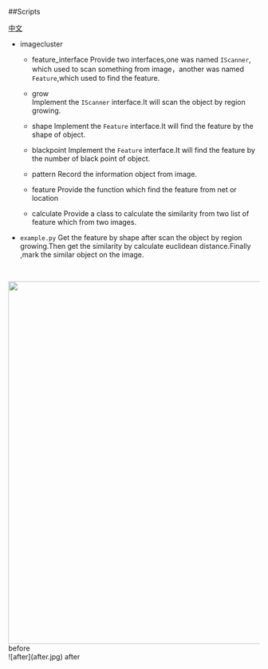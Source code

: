 ##Scripts

[中文](ReadMe-chinese.md)

+ imagecluster 

  +  feature_interface
  	Provide two interfaces,one was named ```IScanner```, which used to scan something from image，another was named
     ```Feature```,which used to find the feature. 
	 

  +  grow  
    Implement the ```IScanner``` interface.It will scan the object by region growing.
  
  +  shape
   Implement the ```Feature``` interface.It will find the feature by the shape of object.
  
  
  +  blackpoint
  Implement the ```Feature``` interface.It will find the feature by the number of black point of object.
   
  
  +  pattern
   Record the information object from image.
  
  +  feature 
  Provide the function which find the feature from net or location
 
  
  +  calculate
  Provide a class to calculate the similarity  from two list of feature which from two images.



+  ```example.py```
	Get the feature by shape after scan the object by region growing.Then get the similarity
	by calculate euclidean distance.Finally ,mark the similar object on the image.


   <br/>
  <img src="demo.jpg" style="width:725px"/>
  before
  <br/>
  ![after](after.jpg)
  after